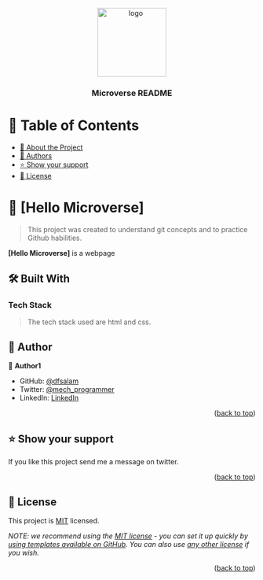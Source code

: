 <a name="readme-top"></a>

<div align="center">

  <img src="murple_logo.png" alt="logo" width="140"  height="auto" />
  <br/>

  <h3><b>Microverse README</b></h3>

</div>

# 📗 Table of Contents

- [📖 About the Project](#about-project)
- [👥 Authors](#authors)
- [⭐️ Show your support](#support)
- [📝 License](#license)

# 📖 [Hello Microverse] <a name="about-project"></a>

> This project was created to understand git concepts and to practice Github habilities.

**[Hello Microverse]** is a webpage

## 🛠 Built With <a name="built-with"></a>

### Tech Stack <a name="tech-stack"></a>

> The tech stack used are html and css.

## 👥 Author <a name="authors"></a>

👤 **Author1**

- GitHub: [@dfsalam](https://github.com/dfsalam)
- Twitter: [@mech_programmer](https://twitter.com/mech_programmer)
- LinkedIn: [LinkedIn](www.linkedin.com/in/diego-salamanca-5446141b8)





<p align="right">(<a href="#readme-top">back to top</a>)</p>

## ⭐️ Show your support <a name="support"></a>

If you like this project send me a message on twitter.

<p align="right">(<a href="#readme-top">back to top</a>)</p>


## 📝 License <a name="license"></a>

This project is [MIT](./LICENSE) licensed.

_NOTE: we recommend using the [MIT license](https://choosealicense.com/licenses/mit/) - you can set it up quickly by [using templates available on GitHub](https://docs.github.com/en/communities/setting-up-your-project-for-healthy-contributions/adding-a-license-to-a-repository). You can also use [any other license](https://choosealicense.com/licenses/) if you wish._

<p align="right">(<a href="#readme-top">back to top</a>)</p>
